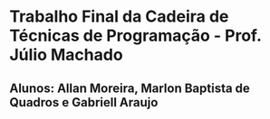 # Trabalho Final da Cadeira de Técnicas de Programação - Prof. Júlio Machado
## Alunos: Allan Moreira, Marlon Baptista de Quadros e Gabriell Araujo

